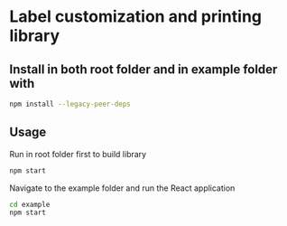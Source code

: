 # Label customization and printing library


## Install in both root folder and in example folder with

```bash
npm install --legacy-peer-deps
```

## Usage
Run in root folder first to build library
```bash
npm start
```
Navigate to the example folder and run the React application
```bash
cd example
npm start
```


